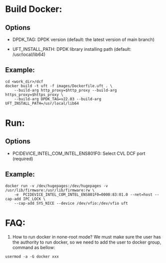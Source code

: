 <!-- Copyright(c) 2021 Intel Corporation

Licensed under the Apache License, Version 2.0 (the "License");
you may not use this file except in compliance with the License.
You may obtain a copy of the License at

    http://www.apache.org/licenses/LICENSE-2.0

Unless required by applicable law or agreed to in writing, software
distributed under the License is distributed on an "AS IS" BASIS,
WITHOUT WARRANTIES OR CONDITIONS OF ANY KIND, either express or implied.
See the License for the specific language governing permissions and
limitations under the License.

-->

# Build Docker:

## Options

* DPDK_TAG:
 DPDK version (default: the latest version of main branch)

* UFT_INSTALL_PATH:
 DPDK library installing path (default: /usr/local/lib64)

## Example:

``` shell
cd <work_dir>/dcf
docker build -t uft -f images/Dockerfile.uft . \
	--build-arg http_proxy=$http_proxy --build-arg https_proxy=$https_proxy \
	--build-arg DPDK_TAG=v22.03 --build-arg UFT_INSTALL_PATH=/usr/local/lib64
```

# Run:

## Options

* PCIDEVICE_INTEL_COM_INTEL_ENS801F0:
 Select CVL DCF port (required)


## Example:

``` shell
docker run -v /dev/hugepages:/dev/hugepages -v /usr/lib/firmware:/usr/lib/firmware:rw \
	-e  PCIDEVICE_INTEL_COM_INTEL_ENS801F0=0000:83:01.0 --net=host --cap-add IPC_LOCK \
	--cap-add SYS_NICE --device /dev/vfio:/dev/vfio uft
```

# FAQ:

1. How to run docker in none-root mode?
   We must make sure the user has the authority to run docker,
   so we need to add the user to docker group, command as bellow:

``` shell
usermod -a -G docker xxx
```
